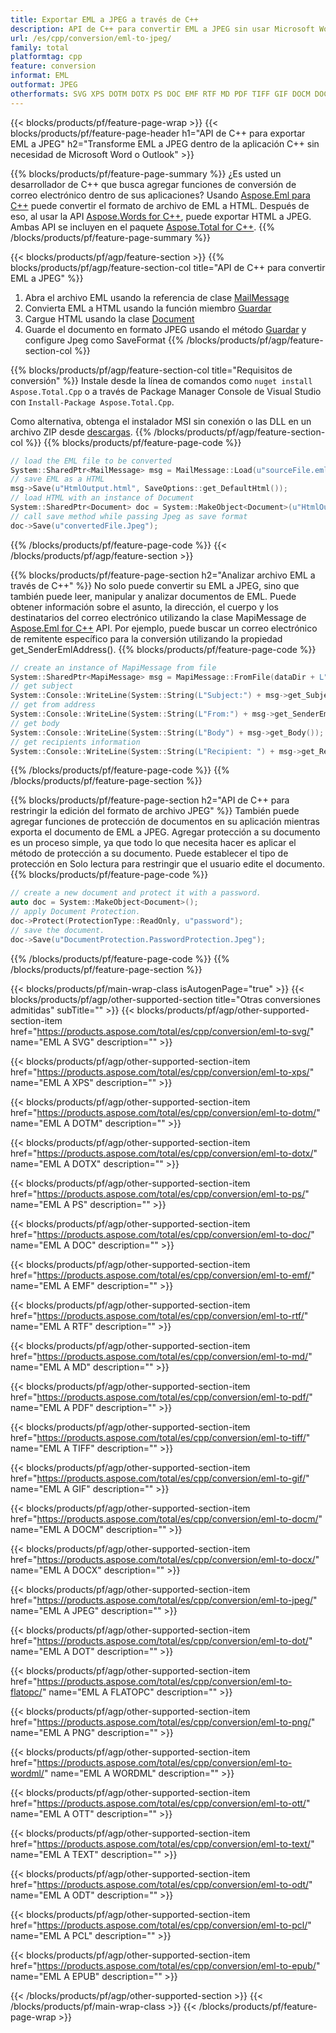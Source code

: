 ```yaml
---
title: Exportar EML a JPEG a través de C++
description: API de C++ para convertir EML a JPEG sin usar Microsoft Word o Outlook
url: /es/cpp/conversion/eml-to-jpeg/
family: total
platformtag: cpp
feature: conversion
informat: EML
outformat: JPEG
otherformats: SVG XPS DOTM DOTX PS DOC EMF RTF MD PDF TIFF GIF DOCM DOCX BMP DOT FLATOPC PNG WORDML OTT TEXT ODT PCL EPUB
---
```

{{< blocks/products/pf/feature-page-wrap >}}
{{< blocks/products/pf/feature-page-header h1="API de C++ para exportar EML a JPEG" h2="Transforme EML a JPEG dentro de la aplicación C++ sin necesidad de Microsoft Word o Outlook" >}}

{{% blocks/products/pf/feature-page-summary %}}
¿Es usted un desarrollador de C++ que busca agregar funciones de conversión de correo electrónico dentro de sus aplicaciones? Usando [Aspose.Eml para C++](https://products.aspose.com/eml/cpp/) puede convertir el formato de archivo de EML a HTML. Después de eso, al usar la API [Aspose.Words for C++](https://products.aspose.com/words/cpp/), puede exportar HTML a JPEG. Ambas API se incluyen en el paquete [Aspose.Total for C++](https://products.aspose.com/total/cpp/). 
{{% /blocks/products/pf/feature-page-summary  %}}

{{< blocks/products/pf/agp/feature-section >}}
{{% blocks/products/pf/agp/feature-section-col title="API de C++ para convertir EML a JPEG" %}}
1. Abra el archivo EML usando la referencia de clase [MailMessage](https://reference.aspose.com/eml/cpp/class/aspose.eml.mail_message)
2. Convierta EML a HTML usando la función miembro [Guardar](https://reference.aspose.com/eml/cpp/class/aspose.eml.mail_message#a7e7c6b50c8db5a8bcc6934db02b4a786)
3. Cargue HTML usando la clase [Document](https://reference.aspose.com/words/cpp/class/aspose.words.document)
4. Guarde el documento en formato JPEG usando el método [Guardar](https://reference.aspose.com/words/cpp/class/aspose.words.document#save_string_saveformat) y configure Jpeg como SaveFormat
{{% /blocks/products/pf/agp/feature-section-col %}}

{{% blocks/products/pf/agp/feature-section-col title="Requisitos de conversión" %}}
Instale desde la línea de comandos como ```nuget install Aspose.Total.Cpp``` o a través de Package Manager Console de Visual Studio con ```Install-Package Aspose.Total.Cpp```.

Como alternativa, obtenga el instalador MSI sin conexión o las DLL en un archivo ZIP desde [descargas](https://downloads.aspose.com/total/cpp).
{{% /blocks/products/pf/agp/feature-section-col %}}
{{% blocks/products/pf/feature-page-code %}}

```cpp
// load the EML file to be converted
System::SharedPtr<MailMessage> msg = MailMessage::Load(u"sourceFile.eml");
// save EML as a HTML 
msg->Save(u"HtmlOutput.html", SaveOptions::get_DefaultHtml());  
// load HTML with an instance of Document
System::SharedPtr<Document> doc = System::MakeObject<Document>(u"HtmlOutput.html");
// call save method while passing Jpeg as save format
doc->Save(u"convertedFile.Jpeg");
```

{{% /blocks/products/pf/feature-page-code %}}
{{< /blocks/products/pf/agp/feature-section >}}

{{% blocks/products/pf/feature-page-section  h2="Analizar archivo EML a través de C++" %}}
No solo puede convertir su EML a JPEG, sino que también puede leer, manipular y analizar documentos de EML. Puede obtener información sobre el asunto, la dirección, el cuerpo y los destinatarios del correo electrónico utilizando la clase MapiMessage de [Aspose.Eml for C++](https://products.aspose.com/eml/cpp/) API. Por ejemplo, puede buscar un correo electrónico de remitente específico para la conversión utilizando la propiedad get_SenderEmlAddress().
{{% blocks/products/pf/feature-page-code %}}

```cpp
// create an instance of MapiMessage from file
System::SharedPtr<MapiMessage> msg = MapiMessage::FromFile(dataDir + L"message.eml");
// get subject
System::Console::WriteLine(System::String(L"Subject:") + msg->get_Subject());
// get from address
System::Console::WriteLine(System::String(L"From:") + msg->get_SenderEmlAddress());
// get body
System::Console::WriteLine(System::String(L"Body") + msg->get_Body());
// get recipients information
System::Console::WriteLine(System::String(L"Recipient: ") + msg->get_Recipients());
```
{{% /blocks/products/pf/feature-page-code  %}}
{{% /blocks/products/pf/feature-page-section %}}

{{% blocks/products/pf/feature-page-section  h2="API de C++ para restringir la edición del formato de archivo JPEG" %}}
También puede agregar funciones de protección de documentos en su aplicación mientras exporta el documento de EML a JPEG. Agregar protección a su documento es un proceso simple, ya que todo lo que necesita hacer es aplicar el método de protección a su documento. Puede establecer el tipo de protección en Solo lectura para restringir que el usuario edite el documento.
{{% blocks/products/pf/feature-page-code %}}

```cpp
// create a new document and protect it with a password.
auto doc = System::MakeObject<Document>();
// apply Document Protection.
doc->Protect(ProtectionType::ReadOnly, u"password");
// save the document.
doc->Save(u"DocumentProtection.PasswordProtection.Jpeg");
```
{{% /blocks/products/pf/feature-page-code  %}}
{{% /blocks/products/pf/feature-page-section %}}

{{< blocks/products/pf/main-wrap-class isAutogenPage="true" >}}
{{< blocks/products/pf/agp/other-supported-section title="Otras conversiones admitidas" subTitle="" >}}
{{< blocks/products/pf/agp/other-supported-section-item href="https://products.aspose.com/total/es/cpp/conversion/eml-to-svg/" name="EML A SVG" description="" >}}

{{< blocks/products/pf/agp/other-supported-section-item href="https://products.aspose.com/total/es/cpp/conversion/eml-to-xps/" name="EML A XPS" description="" >}}

{{< blocks/products/pf/agp/other-supported-section-item href="https://products.aspose.com/total/es/cpp/conversion/eml-to-dotm/" name="EML A DOTM" description="" >}}

{{< blocks/products/pf/agp/other-supported-section-item href="https://products.aspose.com/total/es/cpp/conversion/eml-to-dotx/" name="EML A DOTX" description="" >}}

{{< blocks/products/pf/agp/other-supported-section-item href="https://products.aspose.com/total/es/cpp/conversion/eml-to-ps/" name="EML A PS" description="" >}}

{{< blocks/products/pf/agp/other-supported-section-item href="https://products.aspose.com/total/es/cpp/conversion/eml-to-doc/" name="EML A DOC" description="" >}}

{{< blocks/products/pf/agp/other-supported-section-item href="https://products.aspose.com/total/es/cpp/conversion/eml-to-emf/" name="EML A EMF" description="" >}}

{{< blocks/products/pf/agp/other-supported-section-item href="https://products.aspose.com/total/es/cpp/conversion/eml-to-rtf/" name="EML A RTF" description="" >}}

{{< blocks/products/pf/agp/other-supported-section-item href="https://products.aspose.com/total/es/cpp/conversion/eml-to-md/" name="EML A MD" description="" >}}

{{< blocks/products/pf/agp/other-supported-section-item href="https://products.aspose.com/total/es/cpp/conversion/eml-to-pdf/" name="EML A PDF" description="" >}}

{{< blocks/products/pf/agp/other-supported-section-item href="https://products.aspose.com/total/es/cpp/conversion/eml-to-tiff/" name="EML A TIFF" description="" >}}

{{< blocks/products/pf/agp/other-supported-section-item href="https://products.aspose.com/total/es/cpp/conversion/eml-to-gif/" name="EML A GIF" description="" >}}

{{< blocks/products/pf/agp/other-supported-section-item href="https://products.aspose.com/total/es/cpp/conversion/eml-to-docm/" name="EML A DOCM" description="" >}}

{{< blocks/products/pf/agp/other-supported-section-item href="https://products.aspose.com/total/es/cpp/conversion/eml-to-docx/" name="EML A DOCX" description="" >}}

{{< blocks/products/pf/agp/other-supported-section-item href="https://products.aspose.com/total/es/cpp/conversion/eml-to-jpeg/" name="EML A JPEG" description="" >}}

{{< blocks/products/pf/agp/other-supported-section-item href="https://products.aspose.com/total/es/cpp/conversion/eml-to-dot/" name="EML A DOT" description="" >}}

{{< blocks/products/pf/agp/other-supported-section-item href="https://products.aspose.com/total/es/cpp/conversion/eml-to-flatopc/" name="EML A FLATOPC" description="" >}}

{{< blocks/products/pf/agp/other-supported-section-item href="https://products.aspose.com/total/es/cpp/conversion/eml-to-png/" name="EML A PNG" description="" >}}

{{< blocks/products/pf/agp/other-supported-section-item href="https://products.aspose.com/total/es/cpp/conversion/eml-to-wordml/" name="EML A WORDML" description="" >}}

{{< blocks/products/pf/agp/other-supported-section-item href="https://products.aspose.com/total/es/cpp/conversion/eml-to-ott/" name="EML A OTT" description="" >}}

{{< blocks/products/pf/agp/other-supported-section-item href="https://products.aspose.com/total/es/cpp/conversion/eml-to-text/" name="EML A TEXT" description="" >}}

{{< blocks/products/pf/agp/other-supported-section-item href="https://products.aspose.com/total/es/cpp/conversion/eml-to-odt/" name="EML A ODT" description="" >}}

{{< blocks/products/pf/agp/other-supported-section-item href="https://products.aspose.com/total/es/cpp/conversion/eml-to-pcl/" name="EML A PCL" description="" >}}

{{< blocks/products/pf/agp/other-supported-section-item href="https://products.aspose.com/total/es/cpp/conversion/eml-to-epub/" name="EML A EPUB" description="" >}}


{{< /blocks/products/pf/agp/other-supported-section >}}
{{< /blocks/products/pf/main-wrap-class >}}
{{< /blocks/products/pf/feature-page-wrap >}}
